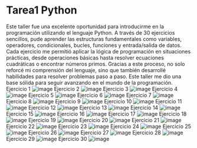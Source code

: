# Tarea1 Python
Este taller fue una excelente oportunidad para introducirme en la programación utilizando el lenguaje Python. A través de 30 ejercicios sencillos, pude aprender las estructuras fundamentales como variables, operadores, condicionales, bucles, funciones y entrada/salida de datos. Cada ejercicio me permitió aplicar la lógica de programación en situaciones prácticas, desde operaciones básicas hasta resolver ecuaciones cuadráticas o encontrar números primos. Gracias a este proceso, no solo reforcé mi comprensión del lenguaje, sino que también desarrollé habilidades para resolver problemas paso a paso. Este taller me dio una base sólida para seguir avanzando en el mundo de la programación.
Ejercicio 1
![image](https://github.com/user-attachments/assets/db7974f8-6dcc-42bc-a3b5-cf99c4c33e70)
Ejercicio 2
![image](https://github.com/user-attachments/assets/6a6776df-7762-473f-bb3e-c75b4212674c)
Ejercicio 3
![image](https://github.com/user-attachments/assets/60ea2003-2a23-4ac7-9d26-20482763ecbe)
Ejercicio 4
![image](https://github.com/user-attachments/assets/a8289625-6134-46c4-8412-6c339910b536)
Ejercicio 5
![image](https://github.com/user-attachments/assets/a1feecd9-c3e3-4ae8-bb5a-5c2c5659f79f)
Ejercicio 6
![image](https://github.com/user-attachments/assets/a3eb5831-2626-496d-8b39-d73b79217c4a)
Ejercicio 7
![image](https://github.com/user-attachments/assets/9abd7243-f71c-4368-a22a-e8a950626fcb)
Ejercicio 8
![image](https://github.com/user-attachments/assets/65e688f5-1ba2-4ad2-8fa7-002d4e8cc865)
Ejercicio 9
![image](https://github.com/user-attachments/assets/edd1c8c8-d01d-4e7e-8105-f87aa6b01afb)
Ejercicio 10
![image](https://github.com/user-attachments/assets/0759a529-f01c-4901-8288-77d94ae5e7f3)
Ejercicio 11
![image](https://github.com/user-attachments/assets/b19fbe3c-a032-44fc-97a3-378c9c966eba)
Ejercicio 12
![image](https://github.com/user-attachments/assets/df0ffd5a-6689-4e31-8959-8e0d12f720fd)
Ejercicio 13
![image](https://github.com/user-attachments/assets/33931843-5b71-4a70-aba9-a0c51e4a9f50)
Ejercicio 14
![image](https://github.com/user-attachments/assets/ffafda5d-fcd7-4611-abcf-6d571081cd4a)
Ejercicio 15
![image](https://github.com/user-attachments/assets/87e46ed9-e4ef-4b1a-a1ae-735597c40ca8)
Ejercicio 16
![image](https://github.com/user-attachments/assets/a79682e3-ad9b-4d63-93aa-6a7210dac43c)
Ejercicio 17
![image](https://github.com/user-attachments/assets/01b7f7aa-ff5f-4464-98e6-256fe6d13d38)
Ejercicio 18
![image](https://github.com/user-attachments/assets/92f9ac00-a7dd-42c3-b401-f4daf5c97d2a)
Ejercicio 19
![image](https://github.com/user-attachments/assets/82b6893a-f2b5-4a06-b03f-46ce85e4d515)
Ejercicio 20
![image](https://github.com/user-attachments/assets/2cd53e87-19e8-42d4-928d-8ef798036778)
Ejercicio 21
![image](https://github.com/user-attachments/assets/c2540582-aa62-4ef6-a5e9-12b04a9e0279)
Ejercicio 22
![image](https://github.com/user-attachments/assets/70326744-2439-45c6-8c60-04b7165395f4)
Ejercicio 23
![image](https://github.com/user-attachments/assets/e2c77cbc-8498-40bd-a27e-80a7d998190d)
Ejercicio 24
![image](https://github.com/user-attachments/assets/81439ec6-d698-4f2c-95fb-dab8317aa56c)
Ejercicio 25
![image](https://github.com/user-attachments/assets/abfc4611-065b-49c4-aa28-5bbec9ea5c2c)
Ejercicio 26
![image](https://github.com/user-attachments/assets/7b76abde-e8c4-4e8d-91c9-c6267d114f37)
Ejercicio 27
![image](https://github.com/user-attachments/assets/fa69cb69-35f1-4619-8ae5-26f92dda4246)
Ejercicio 28
![image](https://github.com/user-attachments/assets/f705dbda-c2c5-49d6-b2d9-2d21642439f4)
Ejercicio 29
![image](https://github.com/user-attachments/assets/9652eb94-7e05-4799-b14c-d0c0884db65c)
Ejercicio 30
![image](https://github.com/user-attachments/assets/0202a7c5-3ea5-4966-a237-2e9bd1ba3eb7)

